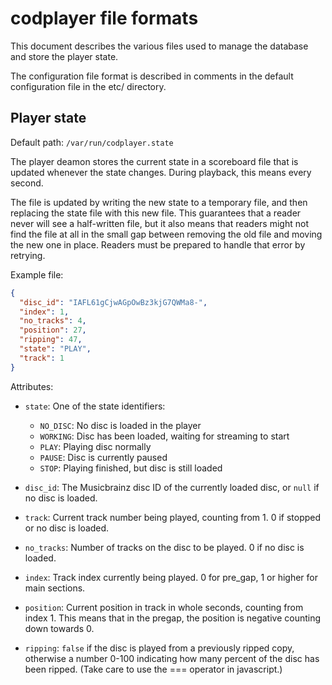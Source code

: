 codplayer file formats
======================

This document describes the various files used to manage the database
and store the player state.

The configuration file format is described in comments in the default
configuration file in the etc/ directory.


Player state
------------

Default path: `/var/run/codplayer.state`

The player deamon stores the current state in a scoreboard file that
is updated whenever the state changes.  During playback, this means
every second.

The file is updated by writing the new state to a temporary file, and
then replacing the state file with this new file.  This guarantees
that a reader never will see a half-written file, but it also means
that readers might not find the file at all in the small gap between
removing the old file and moving the new one in place.  Readers must
be prepared to handle that error by retrying.


Example file:

```json
{
  "disc_id": "IAFL61gCjwAGpOwBz3kjG7QWMa8-", 
  "index": 1, 
  "no_tracks": 4, 
  "position": 27, 
  "ripping": 47, 
  "state": "PLAY", 
  "track": 1
}
```

Attributes:

* `state`: One of the state identifiers:
  * `NO_DISC`: No disc is loaded in the player
  * `WORKING`: Disc has been loaded, waiting for streaming to start
  * `PLAY`:    Playing disc normally
  * `PAUSE`:   Disc is currently paused
  * `STOP`:    Playing finished, but disc is still loaded

* `disc_id`: The Musicbrainz disc ID of the currently loaded disc,
  or `null` if no disc is loaded.

* `track`: Current track number being played, counting from 1. 0 if
  stopped or no disc is loaded.

* `no_tracks`: Number of tracks on the disc to be played. 0 if no disc is loaded.

* `index`: Track index currently being played. 0 for pre_gap, 1 or
  higher for main sections.

* `position`: Current position in track in whole seconds, counting
  from index 1.  This means that in the pregap, the position is
  negative counting down towards 0.

* `ripping`: `false` if the disc is played from a previously ripped
  copy, otherwise a number 0-100 indicating how many percent of the
  disc has been ripped.  (Take care to use the === operator in
  javascript.)


